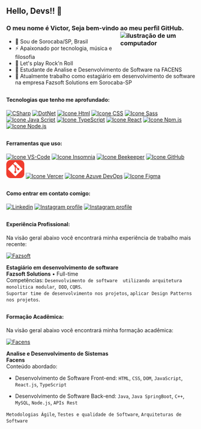 <link rel="stylesheet" href="https://cdn.jsdelivr.net/gh/devicons/devicon@v2.15.1/devicon.min.css">

## Hello, Devs!! 👋

### O meu nome é Victor, Seja bem-vindo ao meu perfil GitHub. <img src="https://raw.githubusercontent.com/MicaelliMedeiros/micaellimedeiros/master/image/computer-illustration.png" alt="ilustração de um computador" min-width="200px" max-width="200px" width="200px" align="right">

- 🔰  Sou de Sorocaba/SP, Brasil
- ⚡ Apaixonado por tecnologia, música e filosofia
- 🎸 Let's play Rock'n Roll
- 🧠 Estudante de Analise e Desenvolvimento de Software na FACENS
- 🏦 Atualmente trabalho como estagiário em desenvolvimento de software na empresa Fazsoft Solutions em Sorocaba-SP

##

#### Tecnologias que tenho me aprofundado:

[<img height="48px" width="48px" alt="CSharp" src="https://skillicons.dev/icons?i=cs"/>](https://dotnet.microsoft.com/pt-br/languages/csharp)
[<img height="48px" width="48px" alt="DotNet" src="https://skillicons.dev/icons?i=dotnet"/>](https://dotnet.microsoft.com/pt-br/)
[<img height="48px" width="48px" alt="Icone Html" src="https://skillicons.dev/icons?i=html"/>](https://developer.mozilla.org/pt-BR/docs/Web/HTML)
[<img height="48px" width="48px" alt="Icone CSS" src="https://skillicons.dev/icons?i=css"/>](https://developer.mozilla.org/pt-BR/docs/Web/CSS)
[<img height="48px" width="48px" alt="Icone Sass" src="https://skillicons.dev/icons?i=sass"/>](https://sass-lang.com)
[<img height="48px" width="48px" alt="Icone Java Script" src="https://skillicons.dev/icons?i=js"/>](https://developer.mozilla.org/pt-BR/docs/Web/JavaScript)
[<img height="48px" width="48px" alt="Icone TypeScript" src="https://skillicons.dev/icons?i=ts"/>](https://www.typescriptlang.org/pt/)
[<img height="48px" width="48px" alt="Icone React" src="https://skillicons.dev/icons?i=react"/>](https://pt-br.react.dev)
[<img height="48px" width="48px" alt="Icone Npm.js" src="https://i.postimg.cc/L8k9jKJ2/Group.png"/>](https://www.npmjs.com)
[<img height="48px" width="48px" alt="Icone Node.js" src="https://skillicons.dev/icons?i=nodejs"/>](https://nodejs.org)

##

#### Ferramentas que uso:

[<img height="48px" width="48px" alt="Icone VS-Code" src="https://skillicons.dev/icons?i=vscode"/>](https://code.visualstudio.com)
[<img height="48px" width="48px" alt="Icone Insomnia" src="https://i.postimg.cc/MHch4m7T/insomnia.png"/>](https://insomnia.rest)
[<img height="48px" width="48px" alt="Icone Beekeeper" src="https://i.postimg.cc/j5sT81d4/beekeeperstudio.png"/>](https://www.beekeeperstudio.io)
[<img height="48px" width="48px" alt="Icone GitHub" src="https://skillicons.dev/icons?i=github"/>](https://github.com/)
[<img height="48px" width="48px" alt="Icone Git" src="https://raw.githubusercontent.com/tandpfun/skill-icons/main/icons/Git.svg"/>](https://git-scm.com)
[<img height="48px" width="48px" alt="Icone Vercer" src="https://skillicons.dev/icons?i=vercel"/>](https://vercel.com)
[<img height="48px" width="48px" alt="Icone Azuve DevOps" src="https://skillicons.dev/icons?i=azure"/>](https://azure.microsoft.com/pt-br/products/devops/)
[<img height="48px" width="48px" alt="Icone Figma" src="https://skillicons.dev/icons?i=figma"/>](https://www.figma.com)

##

#### Como entrar em contato comigo:

[<img alt="Linkedin" src="https://img.shields.io/badge/-linkedin-%230077B5?style=for-the-badge&logo=linkedin&logoColor=white"/>](https://www.linkedin.com/in/victor-martins-44aa7811b/)
[<img alt="Instagram profile" src="https://img.shields.io/badge/Instagram-FFFFFF?style=for-the-badge&logo=instagram&logoColor=black"/>]((https://www.instagram.com/victor__.martins/))
[<img alt="Instagram profile" src="https://img.shields.io/badge/Email-000000?style=for-the-badge&logo=microsoft&logoColor=bwhite"/>]((https://www.instagram.com/victor__.martins/))

##

#### Experiência Profissional:

Na visão geral abaixo você encontrará minha experiência de trabalho mais recente:

[![Fazsoft](https://i.postimg.cc/MZmvHGgV/Captura-de-tela-2023-11-26-122449.png)](https://postimg.cc/dDDqSJsV)

**Estagiário em desenvolvimento de software** \
**Fazsoft Solutions** • Full-time \
Competências: `Desenvolvimento de software  utilizando arquitetura monolitica modular`,` DDD`, `CQRS`.
<br/> `Suportar time de desenvolvimento nos projetos`, `aplicar Design Patterns nos projetos`.

##

#### Formação Acadêmica:

Na visão geral abaixo você encontrará minha formação acadêmica:

[![Facens](https://i.postimg.cc/28Yh9MNF/Captura-de-tela-2023-11-26-123810.png)](https://postimg.cc/0rtzbtQb)

**Analise e Desenvolvimento de Sistemas** \
**Facens**\
Conteúdo abordado:

 - Desenvolvimento de Software Front-end:  `HTML`, `CSS`, `DOM`, `JavaScript`, `React.js`, `TypeScript`

 - Desenvolvimento de Software Back-end: `Java`, `Java SpringBoot`, `C++`, `MySQL`,  `Node.js`, `APIs Rest`

  `Metodologias Ágile`, `Testes e qualidade de Software`, `Arquiteturas de Software`

  

##

